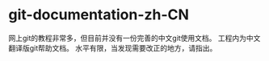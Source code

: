 # git-documentation-zh-CN


网上git的教程非常多，但目前并没有一份完善的中文git使用文档。
工程内为中文翻译版git帮助文档。
水平有限，当发现需要改正的地方，请指出。
